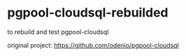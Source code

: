 # pgpool-cloudsql-rebuilded
to rebuild and test pgpool-cloudsql

original project:  https://github.com/odenio/pgpool-cloudsql
